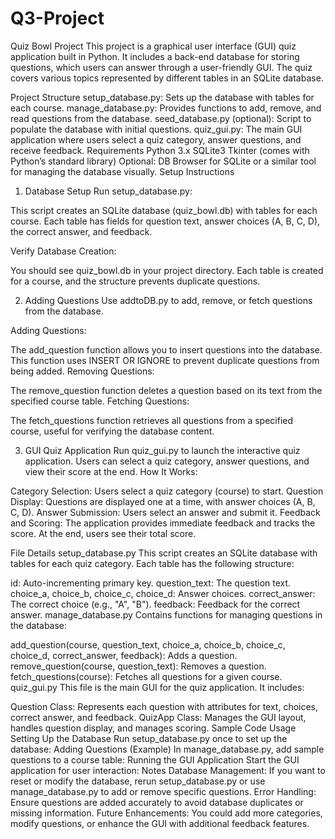 # Q3-Project

Quiz Bowl Project
This project is a graphical user interface (GUI) quiz application built in Python. It includes a back-end database for storing questions, which users can answer through a user-friendly GUI. The quiz covers various topics represented by different tables in an SQLite database.

Project Structure
setup_database.py: Sets up the database with tables for each course.
manage_database.py: Provides functions to add, remove, and read questions from the database.
seed_database.py (optional): Script to populate the database with initial questions.
quiz_gui.py: The main GUI application where users select a quiz category, answer questions, and receive feedback.
Requirements
Python 3.x
SQLite3
Tkinter (comes with Python’s standard library)
Optional: DB Browser for SQLite or a similar tool for managing the database visually.
Setup Instructions
1. Database Setup
Run setup_database.py:

This script creates an SQLite database (quiz_bowl.db) with tables for each course.
Each table has fields for question text, answer choices (A, B, C, D), the correct answer, and feedback.

Verify Database Creation:

You should see quiz_bowl.db in your project directory.
Each table is created for a course, and the structure prevents duplicate questions.

2. Adding Questions
Use addtoDB.py to add, remove, or fetch questions from the database.

Adding Questions:

The add_question function allows you to insert questions into the database.
This function uses INSERT OR IGNORE to prevent duplicate questions from being added.
Removing Questions:

The remove_question function deletes a question based on its text from the specified course table.
Fetching Questions:

The fetch_questions function retrieves all questions from a specified course, useful for verifying the database content.

3. GUI Quiz Application
Run quiz_gui.py to launch the interactive quiz application. Users can select a quiz category, answer questions, and view their score at the end.
How It Works:

Category Selection: Users select a quiz category (course) to start.
Question Display: Questions are displayed one at a time, with answer choices (A, B, C, D).
Answer Submission: Users select an answer and submit it.
Feedback and Scoring: The application provides immediate feedback and tracks the score. At the end, users see their total score.

File Details
setup_database.py
This script creates an SQLite database with tables for each quiz category. Each table has the following structure:

id: Auto-incrementing primary key.
question_text: The question text.
choice_a, choice_b, choice_c, choice_d: Answer choices.
correct_answer: The correct choice (e.g., "A", "B").
feedback: Feedback for the correct answer.
manage_database.py
Contains functions for managing questions in the database:

add_question(course, question_text, choice_a, choice_b, choice_c, choice_d, correct_answer, feedback): Adds a question.
remove_question(course, question_text): Removes a question.
fetch_questions(course): Fetches all questions for a given course.
quiz_gui.py
This file is the main GUI for the quiz application. It includes:

Question Class: Represents each question with attributes for text, choices, correct answer, and feedback.
QuizApp Class: Manages the GUI layout, handles question display, and manages scoring.
Sample Code Usage
Setting Up the Database
Run setup_database.py once to set up the database:
Adding Questions (Example)
In manage_database.py, add sample questions to a course table:
Running the GUI Application
Start the GUI application for user interaction:
Notes
Database Management: If you want to reset or modify the database, rerun setup_database.py or use manage_database.py to add or remove specific questions.
Error Handling: Ensure questions are added accurately to avoid database duplicates or missing information.
Future Enhancements: You could add more categories, modify questions, or enhance the GUI with additional feedback features.
